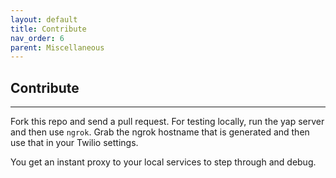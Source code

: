 ```yaml
---
layout: default
title: Contribute
nav_order: 6
parent: Miscellaneous
---
```


## Contribute

---


Fork this repo and send a pull request.  For testing locally, run the yap server and then use `ngrok`.  Grab the ngrok hostname that is generated and then use that in your Twilio settings.

You get an instant proxy to your local services to step through and debug.
